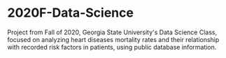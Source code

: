 # 2020F-Data-Science

Project from Fall of 2020, Georgia State University's Data Science Class, focused on analyzing heart diseases mortality rates and their relationship with recorded risk factors in patients, using public database information.
